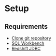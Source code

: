 # Setup

## Requirements

- [Clone git repository](https://github.com/jackdsilverman/aws-glue-tutorial.git)
- [SQL Workbench](https://www.sql-workbench.eu/downloads.html)
- [Redshift JDBC](https://docs.aws.amazon.com/redshift/latest/mgmt/configure-jdbc-connection.html#download-jdbc-driver)

